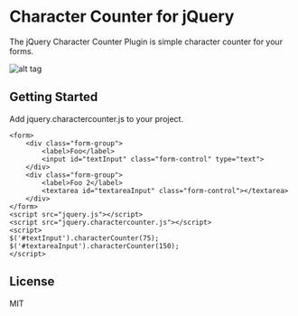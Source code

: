 # Character Counter for jQuery

The jQuery Character Counter Plugin is simple character counter for your forms.

![alt tag](https://raw.githubusercontent.com/kokulusilgi/Character-Counter-Plugin-for-jQuery/master/character-counter-plugin-jquery.png)

## Getting Started

Add jquery.charactercounter.js to your project.

```
<form>
    <div class="form-group">
        <label>Foo</label>
        <input id="textInput" class="form-control" type="text">
    </div>
    <div class="form-group">
        <label>Foo 2</label>
        <textarea id="textareaInput" class="form-control"></textarea>
    </div>
</form>
<script src="jquery.js"></script>
<script src="jquery.charactercounter.js"></script>
<script>
$('#textInput').characterCounter(75);
$('#textareaInput').characterCounter(150);
</script>
```

License
----

MIT

[@kokulusilgi]:http://twitter.com/kokulusilgi
